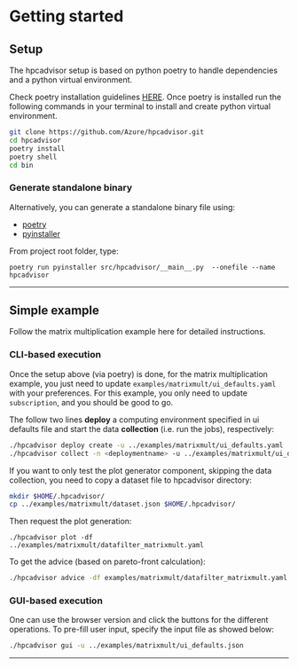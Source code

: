 # Getting started


## Setup

The hpcadvisor setup is based on python poetry to handle dependencies and
a python virtual environment.

Check poetry installation guidelines [HERE](<https://python-poetry.org/docs/>).
Once poetry is installed run the following commands in your terminal to install
and create python virtual environment.

```bash
git clone https://github.com/Azure/hpcadvisor.git
cd hpcadvisor
poetry install
poetry shell
cd bin
```
### Generate standalone binary

Alternatively, you can generate a standalone binary file using:

- [poetry](https://python-poetry.org/docs/)
- [pyinstaller](https://pyinstaller.org/en/stable/)

From project root folder, type:

```
poetry run pyinstaller src/hpcadvisor/__main__.py  --onefile --name hpcadvisor
```


---


## Simple example

Follow the matrix multiplication example here for detailed instructions.


### CLI-based execution

Once the setup above (via poetry) is done, for the matrix multiplication
example, you just need to update `examples/matrixmult/ui_defaults.yaml` with
your preferences. For this example, you only need to update `subscription`,
and you should be good to go.

The follow two lines **deploy** a computing environment specified in ui defaults
file and start the data **collection** (i.e. run the jobs), respectively:

```bash
./hpcadvisor deploy create -u ../examples/matrixmult/ui_defaults.yaml
./hpcadvisor collect -n <deploymentname> -u ../examples/matrixmult/ui_defaults.yaml
```

If you want to only test the plot generator component, skipping the data
collection, you need to copy a dataset file to hpcadvisor directory:

```bash
mkdir $HOME/.hpcadvisor/
cp ../examples/matrixmult/dataset.json $HOME/.hpcadvisor/
```

Then request the plot generation:

```
./hpcadvisor plot -df ../examples/matrixmult/datafilter_matrixmult.yaml
```

To get the advice (based on pareto-front calculation):

```bash
./hpcadvisor advice -df examples/matrixmult/datafilter_matrixmult.yaml
```

### GUI-based execution

One can use the browser version and click the buttons for the different
operations. To pre-fill user input, specify the input file as showed below:

```bash
./hpcadvisor gui -u ../examples/matrixmult/ui_defaults.json
```

---


